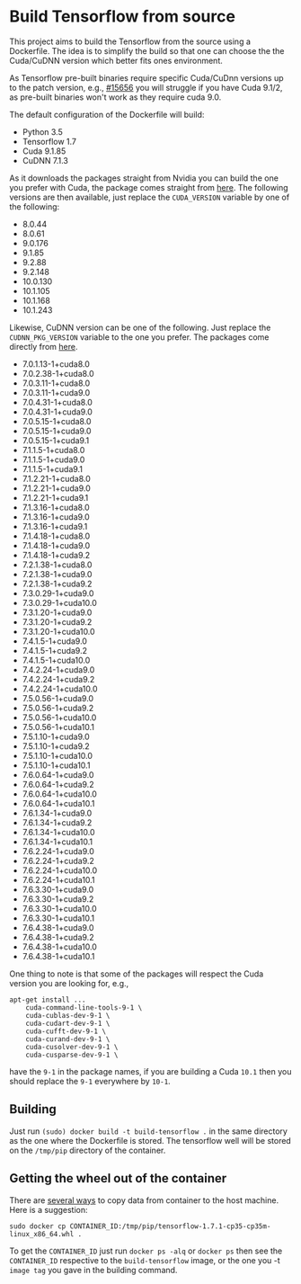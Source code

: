 # Build Tensorflow from source

This project aims to build the Tensorflow from the source using a Dockerfile.
The idea is to simplify the build so that one can choose the the Cuda/CuDNN
version which better fits ones environment.

As Tensorflow pre-built binaries require specific Cuda/CuDnn versions
up to the patch version, e.g., [#15656](https://github.com/tensorflow/tensorflow/issues/15656) you will
struggle if you have Cuda 9.1/2, as pre-built binaries won't work as they
require cuda 9.0.

The default configuration of the Dockerfile will build:

* Python 3.5
* Tensorflow 1.7
* Cuda 9.1.85
* CuDNN 7.1.3

As it downloads the packages straight from Nvidia you can build the one
you prefer with Cuda, the package comes straight from [here](https://developer.download.nvidia.com/compute/cuda/repos/ubuntu1604/x86_64).
The following versions are then available, just replace the `CUDA_VERSION`
variable by one of the following:

* 8.0.44
* 8.0.61
* 9.0.176
* 9.1.85
* 9.2.88
* 9.2.148
* 10.0.130
* 10.1.105
* 10.1.168
* 10.1.243

Likewise, CuDNN version can be one of the following. Just replace the `CUDNN_PKG_VERSION`
variable to the one you prefer. The packages come directly from [here](https://developer.download.nvidia.com/compute/machine-learning/repos/ubuntu1604/x86_64).

* 7.0.1.13-1+cuda8.0
* 7.0.2.38-1+cuda8.0
* 7.0.3.11-1+cuda8.0
* 7.0.3.11-1+cuda9.0
* 7.0.4.31-1+cuda8.0
* 7.0.4.31-1+cuda9.0
* 7.0.5.15-1+cuda8.0
* 7.0.5.15-1+cuda9.0
* 7.0.5.15-1+cuda9.1
* 7.1.1.5-1+cuda8.0
* 7.1.1.5-1+cuda9.0
* 7.1.1.5-1+cuda9.1
* 7.1.2.21-1+cuda8.0
* 7.1.2.21-1+cuda9.0
* 7.1.2.21-1+cuda9.1
* 7.1.3.16-1+cuda8.0
* 7.1.3.16-1+cuda9.0
* 7.1.3.16-1+cuda9.1
* 7.1.4.18-1+cuda8.0
* 7.1.4.18-1+cuda9.0
* 7.1.4.18-1+cuda9.2
* 7.2.1.38-1+cuda8.0
* 7.2.1.38-1+cuda9.0
* 7.2.1.38-1+cuda9.2
* 7.3.0.29-1+cuda9.0
* 7.3.0.29-1+cuda10.0
* 7.3.1.20-1+cuda9.0
* 7.3.1.20-1+cuda9.2
* 7.3.1.20-1+cuda10.0
* 7.4.1.5-1+cuda9.0
* 7.4.1.5-1+cuda9.2
* 7.4.1.5-1+cuda10.0
* 7.4.2.24-1+cuda9.0
* 7.4.2.24-1+cuda9.2
* 7.4.2.24-1+cuda10.0
* 7.5.0.56-1+cuda9.0
* 7.5.0.56-1+cuda9.2
* 7.5.0.56-1+cuda10.0
* 7.5.0.56-1+cuda10.1
* 7.5.1.10-1+cuda9.0
* 7.5.1.10-1+cuda9.2
* 7.5.1.10-1+cuda10.0
* 7.5.1.10-1+cuda10.1
* 7.6.0.64-1+cuda9.0
* 7.6.0.64-1+cuda9.2
* 7.6.0.64-1+cuda10.0
* 7.6.0.64-1+cuda10.1
* 7.6.1.34-1+cuda9.0
* 7.6.1.34-1+cuda9.2
* 7.6.1.34-1+cuda10.0
* 7.6.1.34-1+cuda10.1
* 7.6.2.24-1+cuda9.0
* 7.6.2.24-1+cuda9.2
* 7.6.2.24-1+cuda10.0
* 7.6.2.24-1+cuda10.1
* 7.6.3.30-1+cuda9.0
* 7.6.3.30-1+cuda9.2
* 7.6.3.30-1+cuda10.0
* 7.6.3.30-1+cuda10.1
* 7.6.4.38-1+cuda9.0
* 7.6.4.38-1+cuda9.2
* 7.6.4.38-1+cuda10.0
* 7.6.4.38-1+cuda10.1

One thing to note is that some of the packages will respect the Cuda version
you are looking for, e.g.,

```
apt-get install ...
    cuda-command-line-tools-9-1 \
    cuda-cublas-dev-9-1 \
    cuda-cudart-dev-9-1 \
    cuda-cufft-dev-9-1 \
    cuda-curand-dev-9-1 \
    cuda-cusolver-dev-9-1 \
    cuda-cusparse-dev-9-1 \
```

have the `9-1` in the package names, if you are building a Cuda `10.1` then
you should replace the `9-1` everywhere by `10-1`.

## Building

Just run `(sudo) docker build -t build-tensorflow .` in the same directory
as the one where the Dockerfile is stored. The tensorflow well will be
stored on the `/tmp/pip` directory of the container.

## Getting the wheel out of the container

There are [several ways](https://stackoverflow.com/questions/22049212/copying-files-from-docker-container-to-host) to copy
data from container to the host machine. Here is a suggestion:

`sudo docker cp CONTAINER_ID:/tmp/pip/tensorflow-1.7.1-cp35-cp35m-linux_x86_64.whl .`

To get the `CONTAINER_ID` just run `docker ps -alq` or `docker ps` then see the `CONTAINER_ID`
respective to the `build-tensorflow` image, or the one you -t `image tag` you gave in the
building command.
